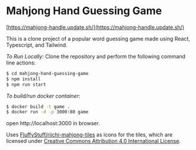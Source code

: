 # Mahjong Hand Guessing Game

[https://mahjong-handle.update.sh/](https://mahjong-handle.update.sh/)

This is a clone project of a popular word guessing game made using React, Typescript, and Tailwind.

_To Run Locally:_
Clone the repository and perform the following command line actions:

```bash
$ cd mahjong-hand-guessing-game
$ npm install
$ npm run start
```

_To build/run docker container:_

```bash
$ docker build -t game .
$ docker run -d -p 3000:80 game
```

open http://localhost:3000 in browser.

Uses [FluffyStuff/riichi-mahjong-tiles](https://github.com/FluffyStuff/riichi-mahjong-tiles) as icons for the tiles, which are licensed under [Creative Commons Attribution 4.0 International License](https://creativecommons.org/licenses/by/4.0/).